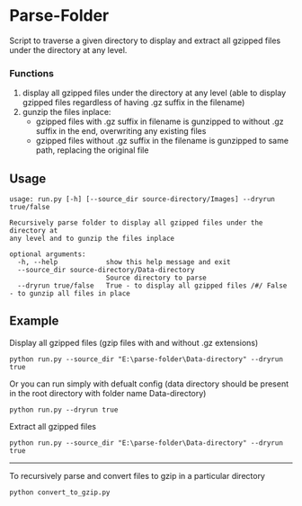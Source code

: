 # Parse-Folder
  Script to traverse a given directory to display and extract all gzipped files under the directory at any level.

### Functions 

  1. display all gzipped files under the directory at any level (able to display gzipped files regardless of having .gz suffix in the filename)
  2. gunzip the files inplace:
        - gzipped files with .gz suffix in filename is gunzipped to without .gz suffix in the end, overwriting any existing files
        - gzipped files without .gz suffix in the filename is gunzipped to same path, replacing the original file


## Usage

````
usage: run.py [-h] [--source_dir source-directory/Images] --dryrun true/false

Recursively parse folder to display all gzipped files under the directory at
any level and to gunzip the files inplace

optional arguments:
  -h, --help            show this help message and exit
  --source_dir source-directory/Data-directory
                        Source directory to parse
  --dryrun true/false   True - to display all gzipped files /#/ False - to gunzip all files in place
````

## Example
  
  Display all gzipped files (gzip files with and without .gz extensions)
  ````
  python run.py --source_dir "E:\parse-folder\Data-directory" --dryrun true
  ````  
  Or you can run simply with defualt config
  (data directory should be present in the root directory with folder name Data-directory)
  ````
  python run.py --dryrun true
  ````
  Extract all gzipped files
  ````
  python run.py --source_dir "E:\parse-folder\Data-directory" --dryrun true
  ````
  ----
  To recursively parse and convert files to gzip in a particular directory
  ````
  python convert_to_gzip.py
  ````

